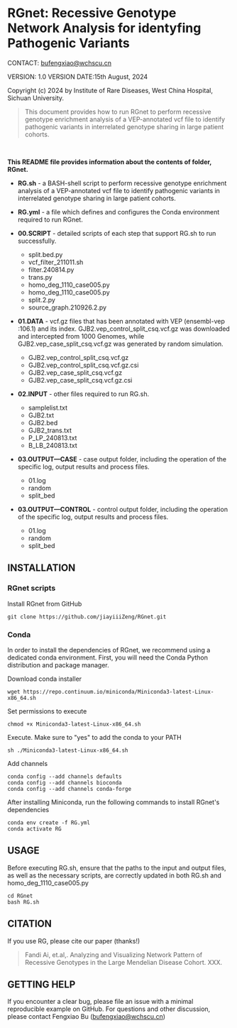 # RGnet: Recessive Genotype Network Analysis for identyfing Pathogenic Variants

CONTACT: <bufengxiao@wchscu.cn>

VERSION: 1.0 VERSION DATE:15th August, 2024

Copyright (c) 2024 by Institute of Rare Diseases, West China Hospital, Sichuan University.

>This document provides how to run RGnet to perform recessive genotype enrichment analysis of a VEP-annotated vcf file to identify pathogenic variants in interrelated genotype sharing in large patient cohorts.

<br>

**This README file provides information about the contents of folder, RGnet.**

+ **RG.sh** - a BASH-shell script to perform recessive genotype enrichment analysis of a VEP-annotated vcf file to identify pathogenic variants in interrelated genotype sharing in large patient cohorts.

+ **RG.yml** - a file which defines and configures the Conda environment required to run RGnet.

+ **00.SCRIPT** - detailed scripts of each step that support RG.sh to run successfully.
  + split.bed.py
  + vcf_filter_211011.sh
  + filter.240814.py
  + trans.py
  + homo_deg_1110_case005.py
  + homo_deg_1110_case005.py
  + split.2.py
  + source_graph.210926.2.py
  
+ **01.DATA**  - vcf.gz files that has been annotated with VEP (ensembl-vep :106.1) and its index. GJB2.vep_control_split_csq.vcf.gz was downloaded and intercepted from 1000 Genomes, while GJB2.vep_case_split_csq.vcf.gz was generated by random simulation.
  + GJB2.vep_control_split_csq.vcf.gz
  + GJB2.vep_control_split_csq.vcf.gz.csi
  + GJB2.vep_case_split_csq.vcf.gz
  + GJB2.vep_case_split_csq.vcf.gz.csi

+ **02.INPUT** - other files required to run RG.sh.
  + samplelist.txt
  + GJB2.txt
  + GJB2.bed
  + GJB2_trans.txt
  + P_LP_240813.txt
  + B_LB_240813.txt

+ **03.OUTPUT—CASE** - case output folder, including the operation of the specific log, output results and process files.
  + 01.log
  + random
  + split_bed

+ **03.OUTPUT—CONTROL** - control output folder, including the operation of the specific log, output results and process files.
  + 01.log
  + random
  + split_bed

## INSTALLATION

### RGnet scripts

Install RGnet from GitHub

```shell
git clone https://github.com/jiayiiiZeng/RGnet.git
```

### Conda

In order to install the dependencies of RGnet, we recommend using a dedicated conda environment. First, you will need the Conda Python distribution and package manager.

Download conda installer

```shell
wget https://repo.continuum.io/miniconda/Miniconda3-latest-Linux-x86_64.sh
```

Set permissions to execute

```shell
chmod +x Miniconda3-latest-Linux-x86_64.sh
```

Execute. Make sure to "yes" to add the conda to your PATH

```shell
sh ./Miniconda3-latest-Linux-x86_64.sh
```

Add channels

```shell
conda config --add channels defaults
conda config --add channels bioconda
conda config --add channels conda-forge
```

After installing Miniconda, run the following commands to install RGnet's dependencies

```shell
conda env create -f RG.yml
conda activate RG
```

## USAGE

Before executing RG.sh, ensure that the paths to the input and output files, as well as the necessary scripts, are correctly updated in both RG.sh and homo_deg_1110_case005.py

```shell
cd RGnet
bash RG.sh
```

## CITATION

If you use RG, please cite our paper (thanks!)

>Fandi Ai, et.al,. Analyzing and Visualizing Network Pattern of Recessive Genotypes in the Large Mendelian Disease Cohort. XXX.

## GETTING HELP

If you encounter a clear bug, please file an issue with a minimal reproducible example on GitHub. For questions and other discussion, please contact Fengxiao Bu (<bufengxiao@wchscu.cn>)
